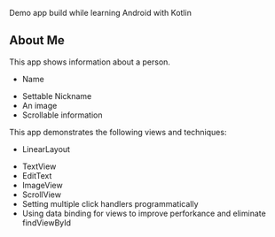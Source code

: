 Demo app build while learning Android with Kotlin

## About Me
This app shows information about a person.

* Name
+ Settable Nickname
+ An image
+ Scrollable information


This app demonstrates the following views and techniques:

* LinearLayout
+ TextView
+ EditText
+ ImageView
+ ScrollView
+ Setting multiple click handlers programmatically
+ Using data binding for views to improve perforkance and eliminate findViewById
